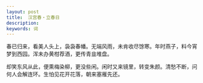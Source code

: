 ```yaml
---
layout: post
title:  汉宫春・立春日
description:
keywords: 词
---
```

春已归来，看美人头上，袅袅春幡。无端风雨，未肯收尽馀寒。年时燕子，料今宵梦到西园。浑未办黄柑荐酒，更传青韭堆盘。

却笑东风从此，便熏梅染柳，更没些闲。闲时又来镜里，转变朱颜。清愁不断，问何人会解连环。生怕见花开花落，朝来塞雁先还。
